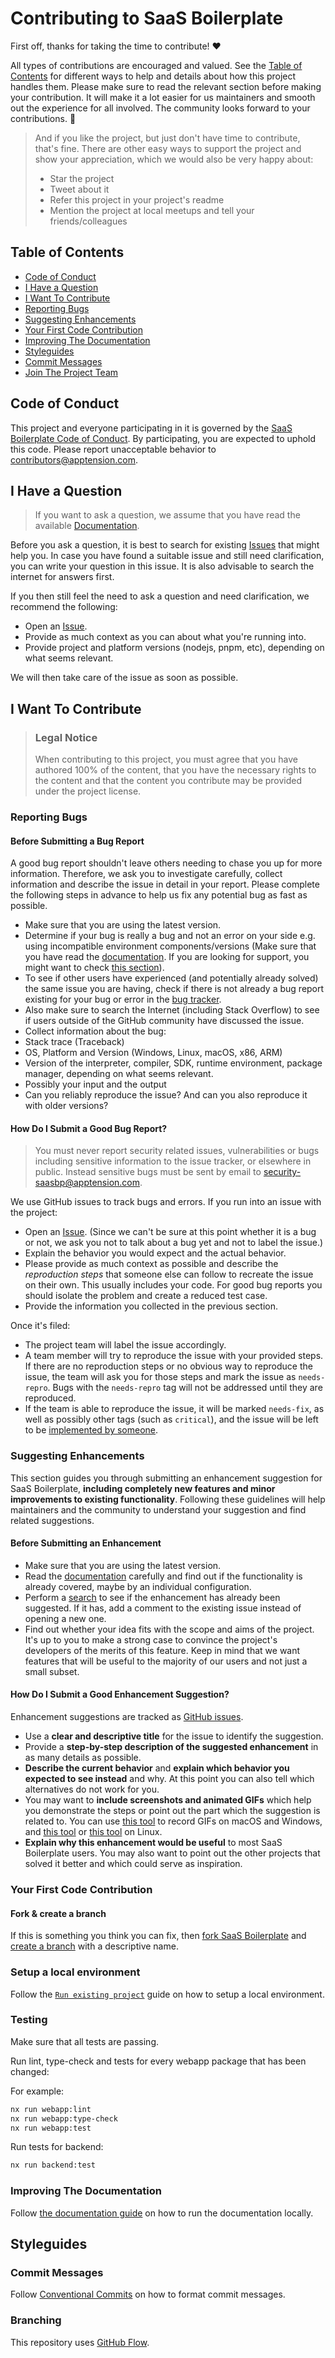 <!-- omit in toc -->

# Contributing to SaaS Boilerplate

First off, thanks for taking the time to contribute! ❤️

All types of contributions are encouraged and valued. See the [Table of Contents](#table-of-contents) for different ways to help and details about how this project handles them. Please make sure to read the relevant section before making your contribution. It will make it a lot easier for us maintainers and smooth out the experience for all involved. The community looks forward to your contributions. 🎉

> And if you like the project, but just don't have time to contribute, that's fine. There are other easy ways to support the project and show your appreciation, which we would also be very happy about:
>
> - Star the project
> - Tweet about it
> - Refer this project in your project's readme
> - Mention the project at local meetups and tell your friends/colleagues

<!-- omit in toc -->

## Table of Contents

- [Code of Conduct](#code-of-conduct)
- [I Have a Question](#i-have-a-question)
- [I Want To Contribute](#i-want-to-contribute)
- [Reporting Bugs](#reporting-bugs)
- [Suggesting Enhancements](#suggesting-enhancements)
- [Your First Code Contribution](#your-first-code-contribution)
- [Improving The Documentation](#improving-the-documentation)
- [Styleguides](#styleguides)
- [Commit Messages](#commit-messages)
- [Join The Project Team](#join-the-project-team)

## Code of Conduct

This project and everyone participating in it is governed by the
[SaaS Boilerplate Code of Conduct](https://github.com/apptension/saas-boilerplate/blob/master/CODE_OF_CONDUCT.md).
By participating, you are expected to uphold this code. Please report unacceptable behavior
to [contributors@apptension.com](mailto:contributors@apptension.com).

## I Have a Question

> If you want to ask a question, we assume that you have read the available [Documentation](https://docs.demo.saas.apptoku.com/).

Before you ask a question, it is best to search for existing [Issues](https://github.com/apptension/saas-boilerplate/issues) that might help you. In case you have found a suitable issue and still need clarification, you can write your question in this issue. It is also advisable to search the internet for answers first.

If you then still feel the need to ask a question and need clarification, we recommend the following:

- Open an [Issue](https://github.com/apptension/saas-boilerplate/issues/new).
- Provide as much context as you can about what you're running into.
- Provide project and platform versions (nodejs, pnpm, etc), depending on what seems relevant.

We will then take care of the issue as soon as possible.

## I Want To Contribute

> ### Legal Notice <!-- omit in toc -->
>
> When contributing to this project, you must agree that you have authored 100% of the content, that you have the necessary rights to the content and that the content you contribute may be provided under the project license.

### Reporting Bugs

<!-- omit in toc -->

#### Before Submitting a Bug Report

A good bug report shouldn't leave others needing to chase you up for more information. Therefore, we ask you to investigate carefully, collect information and describe the issue in detail in your report. Please complete the following steps in advance to help us fix any potential bug as fast as possible.

- Make sure that you are using the latest version.
- Determine if your bug is really a bug and not an error on your side e.g. using incompatible environment components/versions (Make sure that you have read the [documentation](https://docs.demo.saas.apptoku.com/). If you are looking for support, you might want to check [this section](#i-have-a-question)).
- To see if other users have experienced (and potentially already solved) the same issue you are having, check if there is not already a bug report existing for your bug or error in the [bug tracker](https://github.com/apptension/saas-boilerplate/issues?q=label%3Abug).
- Also make sure to search the Internet (including Stack Overflow) to see if users outside of the GitHub community have discussed the issue.
- Collect information about the bug:
- Stack trace (Traceback)
- OS, Platform and Version (Windows, Linux, macOS, x86, ARM)
- Version of the interpreter, compiler, SDK, runtime environment, package manager, depending on what seems relevant.
- Possibly your input and the output
- Can you reliably reproduce the issue? And can you also reproduce it with older versions?

<!-- omit in toc -->

#### How Do I Submit a Good Bug Report?

> You must never report security related issues, vulnerabilities or bugs including sensitive information to the issue tracker, or elsewhere in public. Instead sensitive bugs must be sent by email to [security-saasbp@apptension.com](mailto:security-saasbp@apptension.com).

We use GitHub issues to track bugs and errors. If you run into an issue with the project:

- Open an [Issue](https://github.com/apptension/saas-boilerplate/issues/new). (Since we can't be sure at this point whether it is a bug or not, we ask you not to talk about a bug yet and not to label the issue.)
- Explain the behavior you would expect and the actual behavior.
- Please provide as much context as possible and describe the _reproduction steps_ that someone else can follow to recreate the issue on their own. This usually includes your code. For good bug reports you should isolate the problem and create a reduced test case.
- Provide the information you collected in the previous section.

Once it's filed:

- The project team will label the issue accordingly.
- A team member will try to reproduce the issue with your provided steps. If there are no reproduction steps or no obvious way to reproduce the issue, the team will ask you for those steps and mark the issue as `needs-repro`. Bugs with the `needs-repro` tag will not be addressed until they are reproduced.
- If the team is able to reproduce the issue, it will be marked `needs-fix`, as well as possibly other tags (such as `critical`), and the issue will be left to be [implemented by someone](#your-first-code-contribution).

### Suggesting Enhancements

This section guides you through submitting an enhancement suggestion for SaaS Boilerplate, **including completely new features and minor improvements to existing functionality**. Following these guidelines will help maintainers and the community to understand your suggestion and find related suggestions.

<!-- omit in toc -->

#### Before Submitting an Enhancement

- Make sure that you are using the latest version.
- Read the [documentation](https://docs.demo.saas.apptoku.com/) carefully and find out if the functionality is already covered, maybe by an individual configuration.
- Perform a [search](https://github.com/apptension/saas-boilerplate/issues) to see if the enhancement has already been suggested. If it has, add a comment to the existing issue instead of opening a new one.
- Find out whether your idea fits with the scope and aims of the project. It's up to you to make a strong case to convince the project's developers of the merits of this feature. Keep in mind that we want features that will be useful to the majority of our users and not just a small subset.

<!-- omit in toc -->

#### How Do I Submit a Good Enhancement Suggestion?

Enhancement suggestions are tracked as [GitHub issues](https://github.com/apptension/saas-boilerplate/issues).

- Use a **clear and descriptive title** for the issue to identify the suggestion.
- Provide a **step-by-step description of the suggested enhancement** in as many details as possible.
- **Describe the current behavior** and **explain which behavior you expected to see instead** and why. At this point you can also tell which alternatives do not work for you.
- You may want to **include screenshots and animated GIFs** which help you demonstrate the steps or point out the part which the suggestion is related to. You can use [this tool](https://www.cockos.com/licecap/) to record GIFs on macOS and Windows, and [this tool](https://github.com/colinkeenan/silentcast) or [this tool](https://github.com/GNOME/byzanz) on Linux.
- **Explain why this enhancement would be useful** to most SaaS Boilerplate users. You may also want to point out the other projects that solved it better and which could serve as inspiration.

### Your First Code Contribution

#### Fork & create a branch

If this is something you think you can fix, then [fork SaaS Boilerplate](https://help.github.com/articles/fork-a-repo) and [create a branch](#branching) with a descriptive name.

### Setup a local environment

Follow the [`Run existing project`](README.md#run-existing-project) guide on how to setup a local environment.

### Testing

Make sure that all tests are passing.

Run lint, type-check and tests for every webapp package that has been changed:

For example:

```bash
nx run webapp:lint
nx run webapp:type-check
nx run webapp:test
```

Run tests for backend:

```bash
nx run backend:test
```

### Improving The Documentation

Follow [the documentation guide](https://docs.demo.saas.apptoku.com/getting-started/run-project/run-existing-project#start-documentation) on how to run the documentation locally.

## Styleguides

### Commit Messages

Follow [Conventional Commits](https://www.conventionalcommits.org/en/v1.0.0/) on how to format commit messages.

### Branching

This repository uses [GitHub Flow](https://githubflow.github.io/).
